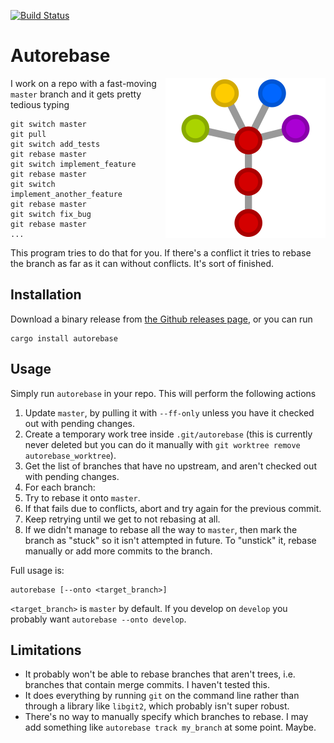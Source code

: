 [![Build Status](https://github.com/timmmm/autorebase/actions/workflows/build.yml/badge.svg)](https://github.com/Timmmm/autorebase/actions/workflows/build.yml)

# Autorebase

<img align="right" src="logo.svg">

I work on a repo with a fast-moving `master` branch and it gets pretty tedious typing

```
git switch master
git pull
git switch add_tests
git rebase master
git switch implement_feature
git rebase master
git switch implement_another_feature
git rebase master
git switch fix_bug
git rebase master
...
```

This program tries to do that for you. If there's a conflict it tries to rebase the branch as far as it can without conflicts. It's sort of finished.

## Installation

Download a binary release from [the Github releases page](https://github.com/Timmmm/autorebase/releases), or you can run

    cargo install autorebase

## Usage

Simply run `autorebase` in your repo. This will perform the following actions

1. Update `master`, by pulling it with `--ff-only` unless you have it checked out with pending changes.
2. Create a temporary work tree inside `.git/autorebase` (this is currently never deleted but you can do it manually with `git worktree remove autorebase_worktree`).
3. Get the list of branches that have no upstream, and aren't checked out with pending changes.
4. For each branch:
  1. Try to rebase it onto `master`.
  2. If that fails due to conflicts, abort and try again for the previous commit.
  3. Keep retrying until we get to not rebasing at all.
  4. If we didn't manage to rebase all the way to `master`, then mark the branch as "stuck" so it isn't attempted in future. To "unstick" it, rebase manually or add more commits to the branch.

Full usage is:

    autorebase [--onto <target_branch>]

`<target_branch>` is `master` by default. If you develop on `develop` you probably want `autorebase --onto develop`.

## Limitations

* It probably won't be able to rebase branches that aren't trees, i.e. branches that contain merge commits. I haven't tested this.
* It does everything by running `git` on the command line rather than through a library like `libgit2`, which probably isn't super robust.
* There's no way to manually specify which branches to rebase. I may add something like `autorebase track my_branch` at some point. Maybe.
